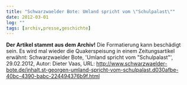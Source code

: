 ```yaml
---
title: "Schwarzwaelder Bote: Umland spricht vom \"Schulpalast\""
date: 2012-03-01
log: ""
tags: [archiv,presse,geschichte]
---
```

**Der Artikel stammt aus dem Archiv!** Die Formatierung kann beschädigt sein.
Es wird mal wieder die Quakerspeisung in einem Zeitungsartikel erwähnt: Schwarzwaelder Bote, 'Umland spricht vom "Schulpalast"', 29.02.2012, Autor: Dieter Vaas, URL: http://www.schwarzwaelder-bote.de/inhalt.st-georgen-umland-spricht-vom-schulpalast.d030afbe-40bc-4390-babc-224494376b9f.html
